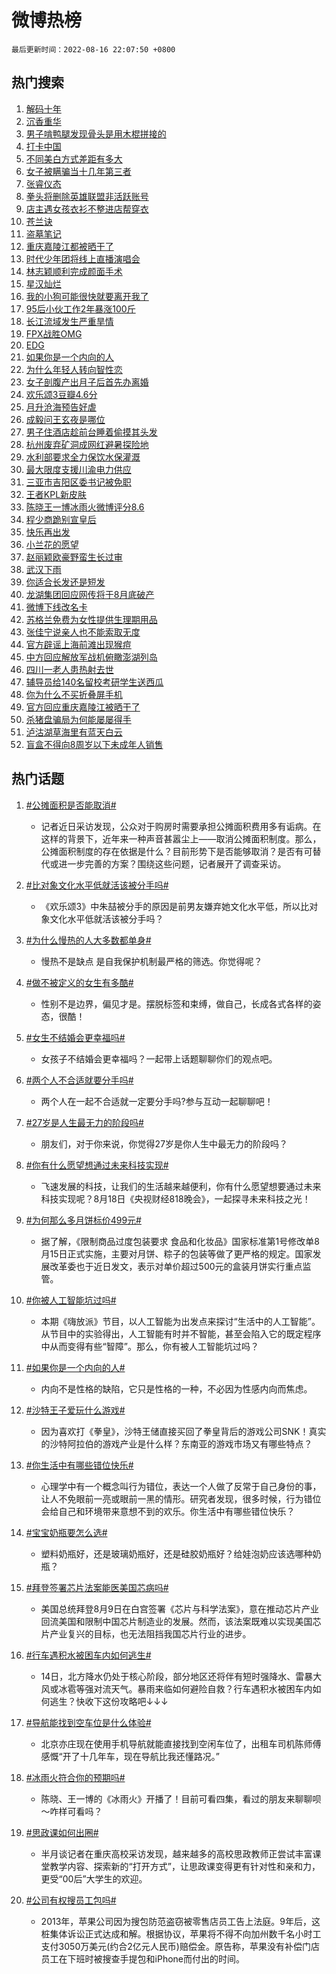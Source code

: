 # 微博热榜

`最后更新时间：2022-08-16 22:07:50 +0800`

## 热门搜索

1. [解码十年](https://m.weibo.cn/search?containerid=100103type%3D1%26t%3D10%26q%3D%23%E8%A7%A3%E7%A0%81%E5%8D%81%E5%B9%B4%23&stream_entry_id=51&isnewpage=1&extparam=seat%3D1%26c_type%3D51%26dgr%3D0%26cate%3D10103%26pos%3D0%26filter_type%3Drealtimehot%26display_time%3D1660658869%26pre_seqid%3D166065886951302195286&luicode=10000011&lfid=106003type%253D25%2526t%253D3%2526disable_hot%253D1%2526filter_type%253Drealtimehot)
1. [沉香重华](https://m.weibo.cn/search?containerid=100103type%3D1%26t%3D10%26q%3D%E6%B2%89%E9%A6%99%E9%87%8D%E5%8D%8E&stream_entry_id=31&isnewpage=1&extparam=seat%3D1%26flag%3D1%26c_type%3D31%26dgr%3D0%26cate%3D0%26pos%3D0%26realpos%3D1%26lcate%3D5001%26filter_type%3Drealtimehot%26display_time%3D1660658869%26pre_seqid%3D166065886951302195286&luicode=10000011&lfid=106003type%253D25%2526t%253D3%2526disable_hot%253D1%2526filter_type%253Drealtimehot)
1. [男子啃鸭腿发现骨头是用木棍拼接的](https://m.weibo.cn/search?containerid=100103type%3D1%26t%3D10%26q%3D%23%E7%94%B7%E5%AD%90%E5%95%83%E9%B8%AD%E8%85%BF%E5%8F%91%E7%8E%B0%E9%AA%A8%E5%A4%B4%E6%98%AF%E7%94%A8%E6%9C%A8%E6%A3%8D%E6%8B%BC%E6%8E%A5%E7%9A%84%23&stream_entry_id=31&isnewpage=1&extparam=seat%3D1%26flag%3D1%26c_type%3D31%26dgr%3D0%26cate%3D0%26pos%3D1%26realpos%3D2%26lcate%3D5001%26filter_type%3Drealtimehot%26display_time%3D1660658869%26pre_seqid%3D166065886951302195286&luicode=10000011&lfid=106003type%253D25%2526t%253D3%2526disable_hot%253D1%2526filter_type%253Drealtimehot)
1. [打卡中国](https://m.weibo.cn/search?containerid=100103type%3D1%26t%3D10%26q%3D%23%E6%89%93%E5%8D%A1%E4%B8%AD%E5%9B%BD%23&stream_entry_id=31&isnewpage=1&extparam=seat%3D1%26flag%3D0%26c_type%3D31%26dgr%3D0%26cate%3D0%26pos%3D2%26realpos%3D3%26lcate%3D5001%26filter_type%3Drealtimehot%26display_time%3D1660658869%26pre_seqid%3D166065886951302195286&luicode=10000011&lfid=106003type%253D25%2526t%253D3%2526disable_hot%253D1%2526filter_type%253Drealtimehot)
1. [不同美白方式差距有多大](https://m.weibo.cn/search?containerid=100103type%3D1%26t%3D10%26q%3D%23%E4%B8%8D%E5%90%8C%E7%BE%8E%E7%99%BD%E6%96%B9%E5%BC%8F%E5%B7%AE%E8%B7%9D%E6%9C%89%E5%A4%9A%E5%A4%A7%23&stream_entry_id=31&isnewpage=1&extparam=seat%3D1%26c_type%3D31%26dgr%3D0%26cate%3D0%26pos%3D3%26lcate%3D5001%26topic_ad%3D1%26adid%3D162749%26filter_type%3Drealtimehot%26display_time%3D1660658869%26pre_seqid%3D166065886951302195286&luicode=10000011&lfid=106003type%253D25%2526t%253D3%2526disable_hot%253D1%2526filter_type%253Drealtimehot)
1. [女子被瞒骗当十几年第三者](https://m.weibo.cn/search?containerid=100103type%3D1%26t%3D10%26q%3D%23%E5%A5%B3%E5%AD%90%E8%A2%AB%E7%9E%92%E9%AA%97%E5%BD%93%E5%8D%81%E5%87%A0%E5%B9%B4%E7%AC%AC%E4%B8%89%E8%80%85%23&stream_entry_id=31&isnewpage=1&extparam=seat%3D1%26flag%3D1%26c_type%3D31%26dgr%3D0%26cate%3D0%26pos%3D4%26realpos%3D4%26lcate%3D5001%26filter_type%3Drealtimehot%26display_time%3D1660658869%26pre_seqid%3D166065886951302195286&luicode=10000011&lfid=106003type%253D25%2526t%253D3%2526disable_hot%253D1%2526filter_type%253Drealtimehot)
1. [张睿仪态](https://m.weibo.cn/search?containerid=100103type%3D1%26t%3D10%26q%3D%23%E5%BC%A0%E7%9D%BF%E4%BB%AA%E6%80%81%23&stream_entry_id=31&isnewpage=1&extparam=seat%3D1%26flag%3D1%26c_type%3D31%26dgr%3D0%26cate%3D0%26pos%3D5%26realpos%3D5%26lcate%3D5001%26filter_type%3Drealtimehot%26display_time%3D1660658869%26pre_seqid%3D166065886951302195286&luicode=10000011&lfid=106003type%253D25%2526t%253D3%2526disable_hot%253D1%2526filter_type%253Drealtimehot)
1. [拳头将删除英雄联盟非活跃账号](https://m.weibo.cn/search?containerid=100103type%3D1%26t%3D10%26q%3D%23%E6%8B%B3%E5%A4%B4%E5%B0%86%E5%88%A0%E9%99%A4%E8%8B%B1%E9%9B%84%E8%81%94%E7%9B%9F%E9%9D%9E%E6%B4%BB%E8%B7%83%E8%B4%A6%E5%8F%B7%23&stream_entry_id=31&isnewpage=1&extparam=seat%3D1%26flag%3D1%26c_type%3D31%26dgr%3D0%26cate%3D0%26pos%3D6%26realpos%3D6%26lcate%3D5001%26filter_type%3Drealtimehot%26display_time%3D1660658869%26pre_seqid%3D166065886951302195286&luicode=10000011&lfid=106003type%253D25%2526t%253D3%2526disable_hot%253D1%2526filter_type%253Drealtimehot)
1. [店主遇女孩衣衫不整进店帮穿衣](https://m.weibo.cn/search?containerid=100103type%3D1%26t%3D10%26q%3D%23%E5%BA%97%E4%B8%BB%E9%81%87%E5%A5%B3%E5%AD%A9%E8%A1%A3%E8%A1%AB%E4%B8%8D%E6%95%B4%E8%BF%9B%E5%BA%97%E5%B8%AE%E7%A9%BF%E8%A1%A3%23&stream_entry_id=31&isnewpage=1&extparam=seat%3D1%26flag%3D2%26c_type%3D31%26dgr%3D0%26cate%3D0%26pos%3D7%26realpos%3D7%26lcate%3D5001%26filter_type%3Drealtimehot%26display_time%3D1660658869%26pre_seqid%3D166065886951302195286&luicode=10000011&lfid=106003type%253D25%2526t%253D3%2526disable_hot%253D1%2526filter_type%253Drealtimehot)
1. [苍兰诀](http://m.weibo.cn/c/wbox?&id=j84w2uenjc&roomid=10010&q=%23%E8%8B%8D%E5%85%B0%E8%AF%80%23&extparam=seat%3D1%26flag%3D1%26c_type%3D31%26dgr%3D0%26cate%3D0%26pos%3D8%26realpos%3D8%26lcate%3D5001%26filter_type%3Drealtimehot%26display_time%3D1660658869%26pre_seqid%3D166065886951302195286&luicode=10000011&lfid=106003type%253D25%2526t%253D3%2526disable_hot%253D1%2526filter_type%253Drealtimehot)
1. [盗墓笔记](https://m.weibo.cn/search?containerid=100103type%3D1%26t%3D10%26q%3D%E7%9B%97%E5%A2%93%E7%AC%94%E8%AE%B0&stream_entry_id=31&isnewpage=1&extparam=seat%3D1%26flag%3D0%26c_type%3D31%26dgr%3D0%26cate%3D0%26pos%3D9%26realpos%3D9%26lcate%3D5001%26filter_type%3Drealtimehot%26display_time%3D1660658869%26pre_seqid%3D166065886951302195286&luicode=10000011&lfid=106003type%253D25%2526t%253D3%2526disable_hot%253D1%2526filter_type%253Drealtimehot)
1. [重庆嘉陵江都被晒干了](https://m.weibo.cn/search?containerid=100103type%3D1%26t%3D10%26q%3D%23%E9%87%8D%E5%BA%86%E5%98%89%E9%99%B5%E6%B1%9F%E9%83%BD%E8%A2%AB%E6%99%92%E5%B9%B2%E4%BA%86%23&stream_entry_id=31&isnewpage=1&extparam=seat%3D1%26flag%3D0%26c_type%3D31%26dgr%3D0%26cate%3D0%26pos%3D10%26realpos%3D10%26lcate%3D5001%26filter_type%3Drealtimehot%26display_time%3D1660658869%26pre_seqid%3D166065886951302195286&luicode=10000011&lfid=106003type%253D25%2526t%253D3%2526disable_hot%253D1%2526filter_type%253Drealtimehot)
1. [时代少年团将线上直播演唱会](https://m.weibo.cn/search?containerid=100103type%3D1%26t%3D10%26q%3D%23%E6%97%B6%E4%BB%A3%E5%B0%91%E5%B9%B4%E5%9B%A2%E5%B0%86%E7%BA%BF%E4%B8%8A%E7%9B%B4%E6%92%AD%E6%BC%94%E5%94%B1%E4%BC%9A%23&stream_entry_id=31&isnewpage=1&extparam=seat%3D1%26flag%3D1%26c_type%3D31%26dgr%3D0%26cate%3D0%26pos%3D11%26realpos%3D11%26lcate%3D5001%26filter_type%3Drealtimehot%26display_time%3D1660658869%26pre_seqid%3D166065886951302195286&luicode=10000011&lfid=106003type%253D25%2526t%253D3%2526disable_hot%253D1%2526filter_type%253Drealtimehot)
1. [林志颖顺利完成颜面手术](https://m.weibo.cn/search?containerid=100103type%3D1%26t%3D10%26q%3D%23%E6%9E%97%E5%BF%97%E9%A2%96%E9%A1%BA%E5%88%A9%E5%AE%8C%E6%88%90%E9%A2%9C%E9%9D%A2%E6%89%8B%E6%9C%AF%23&stream_entry_id=31&isnewpage=1&extparam=seat%3D1%26flag%3D2%26c_type%3D31%26dgr%3D0%26cate%3D0%26pos%3D12%26realpos%3D12%26lcate%3D5001%26filter_type%3Drealtimehot%26display_time%3D1660658869%26pre_seqid%3D166065886951302195286&luicode=10000011&lfid=106003type%253D25%2526t%253D3%2526disable_hot%253D1%2526filter_type%253Drealtimehot)
1. [星汉灿烂](http://m.weibo.cn/c/wbox?&id=j84w2uenjc&roomid=10576&q=%23%E6%98%9F%E6%B1%89%E7%81%BF%E7%83%82%23&extparam=seat%3D1%26flag%3D0%26c_type%3D31%26dgr%3D0%26cate%3D0%26pos%3D13%26realpos%3D13%26lcate%3D5001%26filter_type%3Drealtimehot%26display_time%3D1660658869%26pre_seqid%3D166065886951302195286&luicode=10000011&lfid=106003type%253D25%2526t%253D3%2526disable_hot%253D1%2526filter_type%253Drealtimehot)
1. [我的小狗可能很快就要离开我了](https://m.weibo.cn/search?containerid=100103type%3D1%26t%3D10%26q%3D%23%E6%88%91%E7%9A%84%E5%B0%8F%E7%8B%97%E5%8F%AF%E8%83%BD%E5%BE%88%E5%BF%AB%E5%B0%B1%E8%A6%81%E7%A6%BB%E5%BC%80%E6%88%91%E4%BA%86%23&stream_entry_id=31&isnewpage=1&extparam=seat%3D1%26flag%3D1%26c_type%3D31%26dgr%3D0%26cate%3D0%26pos%3D14%26realpos%3D14%26lcate%3D5001%26filter_type%3Drealtimehot%26display_time%3D1660658869%26pre_seqid%3D166065886951302195286&luicode=10000011&lfid=106003type%253D25%2526t%253D3%2526disable_hot%253D1%2526filter_type%253Drealtimehot)
1. [95后小伙工作2年暴涨100斤](https://m.weibo.cn/search?containerid=100103type%3D1%26t%3D10%26q%3D%2395%E5%90%8E%E5%B0%8F%E4%BC%99%E5%B7%A5%E4%BD%9C2%E5%B9%B4%E6%9A%B4%E6%B6%A8100%E6%96%A4%23&stream_entry_id=31&isnewpage=1&extparam=seat%3D1%26flag%3D0%26c_type%3D31%26dgr%3D0%26cate%3D0%26pos%3D15%26realpos%3D15%26lcate%3D5001%26filter_type%3Drealtimehot%26display_time%3D1660658869%26pre_seqid%3D166065886951302195286&luicode=10000011&lfid=106003type%253D25%2526t%253D3%2526disable_hot%253D1%2526filter_type%253Drealtimehot)
1. [长江流域发生严重旱情](https://m.weibo.cn/search?containerid=100103type%3D1%26t%3D10%26q%3D%23%E9%95%BF%E6%B1%9F%E6%B5%81%E5%9F%9F%E5%8F%91%E7%94%9F%E4%B8%A5%E9%87%8D%E6%97%B1%E6%83%85%23&stream_entry_id=31&isnewpage=1&extparam=seat%3D1%26flag%3D0%26c_type%3D31%26dgr%3D0%26cate%3D0%26pos%3D16%26realpos%3D16%26lcate%3D5001%26filter_type%3Drealtimehot%26display_time%3D1660658869%26pre_seqid%3D166065886951302195286&luicode=10000011&lfid=106003type%253D25%2526t%253D3%2526disable_hot%253D1%2526filter_type%253Drealtimehot)
1. [FPX战胜OMG](https://m.weibo.cn/search?containerid=100103type%3D1%26t%3D10%26q%3D%23FPX%E6%88%98%E8%83%9COMG%23&stream_entry_id=31&isnewpage=1&extparam=seat%3D1%26flag%3D1%26c_type%3D31%26dgr%3D0%26cate%3D0%26pos%3D17%26realpos%3D17%26lcate%3D5001%26filter_type%3Drealtimehot%26display_time%3D1660658869%26pre_seqid%3D166065886951302195286&luicode=10000011&lfid=106003type%253D25%2526t%253D3%2526disable_hot%253D1%2526filter_type%253Drealtimehot)
1. [EDG](https://m.weibo.cn/search?containerid=100103type%3D1%26t%3D10%26q%3DEDG&stream_entry_id=31&isnewpage=1&extparam=seat%3D1%26flag%3D1%26c_type%3D31%26dgr%3D0%26cate%3D0%26pos%3D18%26realpos%3D18%26lcate%3D5001%26filter_type%3Drealtimehot%26display_time%3D1660658869%26pre_seqid%3D166065886951302195286&luicode=10000011&lfid=106003type%253D25%2526t%253D3%2526disable_hot%253D1%2526filter_type%253Drealtimehot)
1. [如果你是一个内向的人](https://m.weibo.cn/search?containerid=100103type%3D1%26t%3D10%26q%3D%23%E5%A6%82%E6%9E%9C%E4%BD%A0%E6%98%AF%E4%B8%80%E4%B8%AA%E5%86%85%E5%90%91%E7%9A%84%E4%BA%BA%23&stream_entry_id=31&isnewpage=1&extparam=seat%3D1%26flag%3D1%26c_type%3D31%26dgr%3D0%26cate%3D0%26pos%3D19%26realpos%3D19%26lcate%3D5001%26filter_type%3Drealtimehot%26display_time%3D1660658869%26pre_seqid%3D166065886951302195286&luicode=10000011&lfid=106003type%253D25%2526t%253D3%2526disable_hot%253D1%2526filter_type%253Drealtimehot)
1. [为什么年轻人转向智性恋](https://m.weibo.cn/search?containerid=100103type%3D1%26t%3D10%26q%3D%23%E4%B8%BA%E4%BB%80%E4%B9%88%E5%B9%B4%E8%BD%BB%E4%BA%BA%E8%BD%AC%E5%90%91%E6%99%BA%E6%80%A7%E6%81%8B%23&stream_entry_id=31&isnewpage=1&extparam=seat%3D1%26flag%3D1%26c_type%3D31%26dgr%3D0%26cate%3D0%26pos%3D20%26realpos%3D20%26lcate%3D5001%26filter_type%3Drealtimehot%26display_time%3D1660658869%26pre_seqid%3D166065886951302195286&luicode=10000011&lfid=106003type%253D25%2526t%253D3%2526disable_hot%253D1%2526filter_type%253Drealtimehot)
1. [女子剖腹产出月子后首先办离婚](https://m.weibo.cn/search?containerid=100103type%3D1%26t%3D10%26q%3D%23%E5%A5%B3%E5%AD%90%E5%89%96%E8%85%B9%E4%BA%A7%E5%87%BA%E6%9C%88%E5%AD%90%E5%90%8E%E9%A6%96%E5%85%88%E5%8A%9E%E7%A6%BB%E5%A9%9A%23&stream_entry_id=31&isnewpage=1&extparam=seat%3D1%26flag%3D0%26c_type%3D31%26dgr%3D0%26cate%3D0%26pos%3D21%26realpos%3D21%26lcate%3D5001%26filter_type%3Drealtimehot%26display_time%3D1660658869%26pre_seqid%3D166065886951302195286&luicode=10000011&lfid=106003type%253D25%2526t%253D3%2526disable_hot%253D1%2526filter_type%253Drealtimehot)
1. [欢乐颂3豆瓣4.6分](https://m.weibo.cn/search?containerid=100103type%3D1%26t%3D10%26q%3D%23%E6%AC%A2%E4%B9%90%E9%A2%823%E8%B1%86%E7%93%A34.6%E5%88%86%23&stream_entry_id=31&isnewpage=1&extparam=seat%3D1%26flag%3D1%26c_type%3D31%26dgr%3D0%26cate%3D0%26pos%3D22%26realpos%3D22%26lcate%3D5001%26filter_type%3Drealtimehot%26display_time%3D1660658869%26pre_seqid%3D166065886951302195286&luicode=10000011&lfid=106003type%253D25%2526t%253D3%2526disable_hot%253D1%2526filter_type%253Drealtimehot)
1. [月升沧海预告好虐](https://m.weibo.cn/search?containerid=100103type%3D1%26t%3D10%26q%3D%23%E6%9C%88%E5%8D%87%E6%B2%A7%E6%B5%B7%E9%A2%84%E5%91%8A%E5%A5%BD%E8%99%90%23&stream_entry_id=31&isnewpage=1&extparam=seat%3D1%26flag%3D1%26c_type%3D31%26dgr%3D0%26cate%3D0%26pos%3D23%26realpos%3D23%26lcate%3D5001%26filter_type%3Drealtimehot%26display_time%3D1660658869%26pre_seqid%3D166065886951302195286&luicode=10000011&lfid=106003type%253D25%2526t%253D3%2526disable_hot%253D1%2526filter_type%253Drealtimehot)
1. [成毅问王玄夜是哪位](https://m.weibo.cn/search?containerid=100103type%3D1%26t%3D10%26q%3D%23%E6%88%90%E6%AF%85%E9%97%AE%E7%8E%8B%E7%8E%84%E5%A4%9C%E6%98%AF%E5%93%AA%E4%BD%8D%23&stream_entry_id=31&isnewpage=1&extparam=seat%3D1%26flag%3D1%26c_type%3D31%26dgr%3D0%26cate%3D0%26pos%3D24%26realpos%3D24%26lcate%3D5001%26filter_type%3Drealtimehot%26display_time%3D1660658869%26pre_seqid%3D166065886951302195286&luicode=10000011&lfid=106003type%253D25%2526t%253D3%2526disable_hot%253D1%2526filter_type%253Drealtimehot)
1. [男子住酒店趁前台睡着偷摸其头发](https://m.weibo.cn/search?containerid=100103type%3D1%26t%3D10%26q%3D%23%E7%94%B7%E5%AD%90%E4%BD%8F%E9%85%92%E5%BA%97%E8%B6%81%E5%89%8D%E5%8F%B0%E7%9D%A1%E7%9D%80%E5%81%B7%E6%91%B8%E5%85%B6%E5%A4%B4%E5%8F%91%23&stream_entry_id=31&isnewpage=1&extparam=seat%3D1%26flag%3D0%26c_type%3D31%26dgr%3D0%26cate%3D0%26pos%3D25%26realpos%3D25%26lcate%3D5001%26filter_type%3Drealtimehot%26display_time%3D1660658869%26pre_seqid%3D166065886951302195286&luicode=10000011&lfid=106003type%253D25%2526t%253D3%2526disable_hot%253D1%2526filter_type%253Drealtimehot)
1. [杭州废弃矿洞成网红避暑探险地](https://m.weibo.cn/search?containerid=100103type%3D1%26t%3D10%26q%3D%23%E6%9D%AD%E5%B7%9E%E5%BA%9F%E5%BC%83%E7%9F%BF%E6%B4%9E%E6%88%90%E7%BD%91%E7%BA%A2%E9%81%BF%E6%9A%91%E6%8E%A2%E9%99%A9%E5%9C%B0%23&stream_entry_id=31&isnewpage=1&extparam=seat%3D1%26flag%3D1%26c_type%3D31%26dgr%3D0%26cate%3D0%26pos%3D26%26realpos%3D26%26lcate%3D5001%26filter_type%3Drealtimehot%26display_time%3D1660658869%26pre_seqid%3D166065886951302195286&luicode=10000011&lfid=106003type%253D25%2526t%253D3%2526disable_hot%253D1%2526filter_type%253Drealtimehot)
1. [水利部要求全力保饮水保灌溉](https://m.weibo.cn/search?containerid=100103type%3D1%26t%3D10%26q%3D%23%E6%B0%B4%E5%88%A9%E9%83%A8%E8%A6%81%E6%B1%82%E5%85%A8%E5%8A%9B%E4%BF%9D%E9%A5%AE%E6%B0%B4%E4%BF%9D%E7%81%8C%E6%BA%89%23&stream_entry_id=31&isnewpage=1&extparam=seat%3D1%26flag%3D1%26c_type%3D31%26dgr%3D0%26cate%3D0%26pos%3D27%26realpos%3D27%26lcate%3D5001%26filter_type%3Drealtimehot%26display_time%3D1660658869%26pre_seqid%3D166065886951302195286&luicode=10000011&lfid=106003type%253D25%2526t%253D3%2526disable_hot%253D1%2526filter_type%253Drealtimehot)
1. [最大限度支援川渝电力供应](https://m.weibo.cn/search?containerid=100103type%3D1%26t%3D10%26q%3D%23%E6%9C%80%E5%A4%A7%E9%99%90%E5%BA%A6%E6%94%AF%E6%8F%B4%E5%B7%9D%E6%B8%9D%E7%94%B5%E5%8A%9B%E4%BE%9B%E5%BA%94%23&stream_entry_id=31&isnewpage=1&extparam=seat%3D1%26flag%3D0%26c_type%3D31%26dgr%3D0%26cate%3D0%26pos%3D28%26realpos%3D28%26lcate%3D5001%26filter_type%3Drealtimehot%26display_time%3D1660658869%26pre_seqid%3D166065886951302195286&luicode=10000011&lfid=106003type%253D25%2526t%253D3%2526disable_hot%253D1%2526filter_type%253Drealtimehot)
1. [三亚市吉阳区委书记被免职](https://m.weibo.cn/search?containerid=100103type%3D1%26t%3D10%26q%3D%23%E4%B8%89%E4%BA%9A%E5%B8%82%E5%90%89%E9%98%B3%E5%8C%BA%E5%A7%94%E4%B9%A6%E8%AE%B0%E8%A2%AB%E5%85%8D%E8%81%8C%23&stream_entry_id=31&isnewpage=1&extparam=seat%3D1%26flag%3D0%26c_type%3D31%26dgr%3D0%26cate%3D0%26pos%3D29%26realpos%3D29%26lcate%3D5001%26filter_type%3Drealtimehot%26display_time%3D1660658869%26pre_seqid%3D166065886951302195286&luicode=10000011&lfid=106003type%253D25%2526t%253D3%2526disable_hot%253D1%2526filter_type%253Drealtimehot)
1. [王者KPL新皮肤](https://m.weibo.cn/search?containerid=100103type%3D1%26t%3D10%26q%3D%23%E7%8E%8B%E8%80%85KPL%E6%96%B0%E7%9A%AE%E8%82%A4%23&stream_entry_id=31&isnewpage=1&extparam=seat%3D1%26flag%3D0%26c_type%3D31%26dgr%3D0%26cate%3D0%26pos%3D30%26realpos%3D30%26lcate%3D5001%26filter_type%3Drealtimehot%26display_time%3D1660658869%26pre_seqid%3D166065886951302195286&luicode=10000011&lfid=106003type%253D25%2526t%253D3%2526disable_hot%253D1%2526filter_type%253Drealtimehot)
1. [陈晓王一博冰雨火微博评分8.6](https://m.weibo.cn/search?containerid=100103type%3D1%26t%3D10%26q%3D%23%E9%99%88%E6%99%93%E7%8E%8B%E4%B8%80%E5%8D%9A%E5%86%B0%E9%9B%A8%E7%81%AB%E5%BE%AE%E5%8D%9A%E8%AF%84%E5%88%868.6%23&stream_entry_id=31&isnewpage=1&extparam=seat%3D1%26flag%3D1%26c_type%3D31%26dgr%3D0%26cate%3D0%26pos%3D31%26realpos%3D31%26lcate%3D5001%26filter_type%3Drealtimehot%26display_time%3D1660658869%26pre_seqid%3D166065886951302195286&luicode=10000011&lfid=106003type%253D25%2526t%253D3%2526disable_hot%253D1%2526filter_type%253Drealtimehot)
1. [程少商跪别宣皇后](https://m.weibo.cn/search?containerid=100103type%3D1%26t%3D10%26q%3D%23%E7%A8%8B%E5%B0%91%E5%95%86%E8%B7%AA%E5%88%AB%E5%AE%A3%E7%9A%87%E5%90%8E%23&stream_entry_id=31&isnewpage=1&extparam=seat%3D1%26flag%3D0%26c_type%3D31%26dgr%3D0%26cate%3D0%26pos%3D32%26realpos%3D32%26lcate%3D5001%26filter_type%3Drealtimehot%26display_time%3D1660658869%26pre_seqid%3D166065886951302195286&luicode=10000011&lfid=106003type%253D25%2526t%253D3%2526disable_hot%253D1%2526filter_type%253Drealtimehot)
1. [快乐再出发](http://m.weibo.cn/c/wbox?&id=j84w2uenjc&roomid=10931&q=%23%E5%BF%AB%E4%B9%90%E5%86%8D%E5%87%BA%E5%8F%91%23&extparam=seat%3D1%26flag%3D0%26c_type%3D31%26dgr%3D0%26cate%3D0%26pos%3D33%26realpos%3D33%26lcate%3D5001%26filter_type%3Drealtimehot%26display_time%3D1660658869%26pre_seqid%3D166065886951302195286&luicode=10000011&lfid=106003type%253D25%2526t%253D3%2526disable_hot%253D1%2526filter_type%253Drealtimehot)
1. [小兰花的愿望](https://m.weibo.cn/search?containerid=100103type%3D1%26t%3D10%26q%3D%23%E5%B0%8F%E5%85%B0%E8%8A%B1%E7%9A%84%E6%84%BF%E6%9C%9B%23&stream_entry_id=31&isnewpage=1&extparam=seat%3D1%26flag%3D1%26c_type%3D31%26dgr%3D0%26cate%3D0%26pos%3D34%26realpos%3D34%26lcate%3D5001%26filter_type%3Drealtimehot%26display_time%3D1660658869%26pre_seqid%3D166065886951302195286&luicode=10000011&lfid=106003type%253D25%2526t%253D3%2526disable_hot%253D1%2526filter_type%253Drealtimehot)
1. [赵丽颖欧豪野蛮生长过审](https://m.weibo.cn/search?containerid=100103type%3D1%26t%3D10%26q%3D%23%E8%B5%B5%E4%B8%BD%E9%A2%96%E6%AC%A7%E8%B1%AA%E9%87%8E%E8%9B%AE%E7%94%9F%E9%95%BF%E8%BF%87%E5%AE%A1%23&stream_entry_id=31&isnewpage=1&extparam=seat%3D1%26flag%3D0%26c_type%3D31%26dgr%3D0%26cate%3D0%26pos%3D35%26realpos%3D35%26lcate%3D5001%26filter_type%3Drealtimehot%26display_time%3D1660658869%26pre_seqid%3D166065886951302195286&luicode=10000011&lfid=106003type%253D25%2526t%253D3%2526disable_hot%253D1%2526filter_type%253Drealtimehot)
1. [武汉下雨](https://m.weibo.cn/search?containerid=100103type%3D1%26t%3D10%26q%3D%E6%AD%A6%E6%B1%89%E4%B8%8B%E9%9B%A8&stream_entry_id=31&isnewpage=1&extparam=seat%3D1%26flag%3D1%26c_type%3D31%26dgr%3D0%26cate%3D0%26pos%3D36%26realpos%3D36%26lcate%3D5001%26filter_type%3Drealtimehot%26display_time%3D1660658869%26pre_seqid%3D166065886951302195286&luicode=10000011&lfid=106003type%253D25%2526t%253D3%2526disable_hot%253D1%2526filter_type%253Drealtimehot)
1. [你适合长发还是短发](https://m.weibo.cn/search?containerid=100103type%3D1%26t%3D10%26q%3D%23%E4%BD%A0%E9%80%82%E5%90%88%E9%95%BF%E5%8F%91%E8%BF%98%E6%98%AF%E7%9F%AD%E5%8F%91%23&stream_entry_id=31&isnewpage=1&extparam=seat%3D1%26flag%3D0%26c_type%3D31%26dgr%3D0%26cate%3D0%26pos%3D37%26realpos%3D37%26lcate%3D5001%26filter_type%3Drealtimehot%26display_time%3D1660658869%26pre_seqid%3D166065886951302195286&luicode=10000011&lfid=106003type%253D25%2526t%253D3%2526disable_hot%253D1%2526filter_type%253Drealtimehot)
1. [龙湖集团回应网传将于8月底破产](https://m.weibo.cn/search?containerid=100103type%3D1%26t%3D10%26q%3D%23%E9%BE%99%E6%B9%96%E9%9B%86%E5%9B%A2%E5%9B%9E%E5%BA%94%E7%BD%91%E4%BC%A0%E5%B0%86%E4%BA%8E8%E6%9C%88%E5%BA%95%E7%A0%B4%E4%BA%A7%23&stream_entry_id=31&isnewpage=1&extparam=seat%3D1%26flag%3D1%26c_type%3D31%26dgr%3D0%26cate%3D0%26pos%3D38%26realpos%3D38%26lcate%3D5001%26filter_type%3Drealtimehot%26display_time%3D1660658869%26pre_seqid%3D166065886951302195286&luicode=10000011&lfid=106003type%253D25%2526t%253D3%2526disable_hot%253D1%2526filter_type%253Drealtimehot)
1. [微博下线改名卡](https://m.weibo.cn/search?containerid=100103type%3D1%26t%3D10%26q%3D%23%E5%BE%AE%E5%8D%9A%E4%B8%8B%E7%BA%BF%E6%94%B9%E5%90%8D%E5%8D%A1%23&stream_entry_id=31&isnewpage=1&extparam=seat%3D1%26flag%3D0%26c_type%3D31%26dgr%3D0%26cate%3D0%26pos%3D39%26realpos%3D39%26lcate%3D5001%26filter_type%3Drealtimehot%26display_time%3D1660658869%26pre_seqid%3D166065886951302195286&luicode=10000011&lfid=106003type%253D25%2526t%253D3%2526disable_hot%253D1%2526filter_type%253Drealtimehot)
1. [苏格兰免费为女性提供生理期用品](https://m.weibo.cn/search?containerid=100103type%3D1%26t%3D10%26q%3D%23%E8%8B%8F%E6%A0%BC%E5%85%B0%E5%85%8D%E8%B4%B9%E4%B8%BA%E5%A5%B3%E6%80%A7%E6%8F%90%E4%BE%9B%E7%94%9F%E7%90%86%E6%9C%9F%E7%94%A8%E5%93%81%23&stream_entry_id=31&isnewpage=1&extparam=seat%3D1%26flag%3D0%26c_type%3D31%26dgr%3D0%26cate%3D0%26pos%3D40%26realpos%3D40%26lcate%3D5001%26filter_type%3Drealtimehot%26display_time%3D1660658869%26pre_seqid%3D166065886951302195286&luicode=10000011&lfid=106003type%253D25%2526t%253D3%2526disable_hot%253D1%2526filter_type%253Drealtimehot)
1. [张佳宁说亲人也不能索取无度](https://m.weibo.cn/search?containerid=100103type%3D1%26t%3D10%26q%3D%23%E5%BC%A0%E4%BD%B3%E5%AE%81%E8%AF%B4%E4%BA%B2%E4%BA%BA%E4%B9%9F%E4%B8%8D%E8%83%BD%E7%B4%A2%E5%8F%96%E6%97%A0%E5%BA%A6%23&stream_entry_id=31&isnewpage=1&extparam=seat%3D1%26flag%3D1%26c_type%3D31%26dgr%3D0%26cate%3D0%26pos%3D41%26realpos%3D41%26lcate%3D5001%26filter_type%3Drealtimehot%26display_time%3D1660658869%26pre_seqid%3D166065886951302195286&luicode=10000011&lfid=106003type%253D25%2526t%253D3%2526disable_hot%253D1%2526filter_type%253Drealtimehot)
1. [官方辟谣上海前滩出现猴痘](https://m.weibo.cn/search?containerid=100103type%3D1%26t%3D10%26q%3D%23%E5%AE%98%E6%96%B9%E8%BE%9F%E8%B0%A3%E4%B8%8A%E6%B5%B7%E5%89%8D%E6%BB%A9%E5%87%BA%E7%8E%B0%E7%8C%B4%E7%97%98%23&stream_entry_id=31&isnewpage=1&extparam=seat%3D1%26flag%3D0%26c_type%3D31%26dgr%3D0%26cate%3D0%26pos%3D42%26realpos%3D42%26lcate%3D5001%26filter_type%3Drealtimehot%26display_time%3D1660658869%26pre_seqid%3D166065886951302195286&luicode=10000011&lfid=106003type%253D25%2526t%253D3%2526disable_hot%253D1%2526filter_type%253Drealtimehot)
1. [中方回应解放军战机俯瞰澎湖列岛](https://m.weibo.cn/search?containerid=100103type%3D1%26t%3D10%26q%3D%23%E4%B8%AD%E6%96%B9%E5%9B%9E%E5%BA%94%E8%A7%A3%E6%94%BE%E5%86%9B%E6%88%98%E6%9C%BA%E4%BF%AF%E7%9E%B0%E6%BE%8E%E6%B9%96%E5%88%97%E5%B2%9B%23&stream_entry_id=31&isnewpage=1&extparam=seat%3D1%26flag%3D0%26c_type%3D31%26dgr%3D0%26cate%3D0%26pos%3D43%26realpos%3D43%26lcate%3D5001%26filter_type%3Drealtimehot%26display_time%3D1660658869%26pre_seqid%3D166065886951302195286&luicode=10000011&lfid=106003type%253D25%2526t%253D3%2526disable_hot%253D1%2526filter_type%253Drealtimehot)
1. [四川一老人患热射去世](https://m.weibo.cn/search?containerid=100103type%3D1%26t%3D10%26q%3D%23%E5%9B%9B%E5%B7%9D%E4%B8%80%E8%80%81%E4%BA%BA%E6%82%A3%E7%83%AD%E5%B0%84%E5%8E%BB%E4%B8%96%23&stream_entry_id=31&isnewpage=1&extparam=seat%3D1%26flag%3D0%26c_type%3D31%26dgr%3D0%26cate%3D0%26pos%3D44%26realpos%3D44%26lcate%3D5001%26filter_type%3Drealtimehot%26display_time%3D1660658869%26pre_seqid%3D166065886951302195286&luicode=10000011&lfid=106003type%253D25%2526t%253D3%2526disable_hot%253D1%2526filter_type%253Drealtimehot)
1. [辅导员给140名留校考研学生送西瓜](https://m.weibo.cn/search?containerid=100103type%3D1%26t%3D10%26q%3D%23%E8%BE%85%E5%AF%BC%E5%91%98%E7%BB%99140%E5%90%8D%E7%95%99%E6%A0%A1%E8%80%83%E7%A0%94%E5%AD%A6%E7%94%9F%E9%80%81%E8%A5%BF%E7%93%9C%23&stream_entry_id=31&isnewpage=1&extparam=seat%3D1%26flag%3D0%26c_type%3D31%26dgr%3D0%26cate%3D0%26pos%3D45%26realpos%3D45%26lcate%3D5001%26filter_type%3Drealtimehot%26display_time%3D1660658869%26pre_seqid%3D166065886951302195286&luicode=10000011&lfid=106003type%253D25%2526t%253D3%2526disable_hot%253D1%2526filter_type%253Drealtimehot)
1. [你为什么不买折叠屏手机](https://m.weibo.cn/search?containerid=100103type%3D1%26t%3D10%26q%3D%23%E4%BD%A0%E4%B8%BA%E4%BB%80%E4%B9%88%E4%B8%8D%E4%B9%B0%E6%8A%98%E5%8F%A0%E5%B1%8F%E6%89%8B%E6%9C%BA%23&stream_entry_id=31&isnewpage=1&extparam=seat%3D1%26flag%3D0%26c_type%3D31%26dgr%3D0%26cate%3D0%26pos%3D46%26realpos%3D46%26lcate%3D5001%26filter_type%3Drealtimehot%26display_time%3D1660658869%26pre_seqid%3D166065886951302195286&luicode=10000011&lfid=106003type%253D25%2526t%253D3%2526disable_hot%253D1%2526filter_type%253Drealtimehot)
1. [官方回应重庆嘉陵江被晒干了](https://m.weibo.cn/search?containerid=100103type%3D1%26t%3D10%26q%3D%23%E5%AE%98%E6%96%B9%E5%9B%9E%E5%BA%94%E9%87%8D%E5%BA%86%E5%98%89%E9%99%B5%E6%B1%9F%E8%A2%AB%E6%99%92%E5%B9%B2%E4%BA%86%23&stream_entry_id=31&isnewpage=1&extparam=seat%3D1%26flag%3D1%26c_type%3D31%26dgr%3D0%26cate%3D0%26pos%3D47%26realpos%3D47%26lcate%3D5001%26filter_type%3Drealtimehot%26display_time%3D1660658869%26pre_seqid%3D166065886951302195286&luicode=10000011&lfid=106003type%253D25%2526t%253D3%2526disable_hot%253D1%2526filter_type%253Drealtimehot)
1. [杀猪盘骗局为何能屡屡得手](https://m.weibo.cn/search?containerid=100103type%3D1%26t%3D10%26q%3D%23%E6%9D%80%E7%8C%AA%E7%9B%98%E9%AA%97%E5%B1%80%E4%B8%BA%E4%BD%95%E8%83%BD%E5%B1%A1%E5%B1%A1%E5%BE%97%E6%89%8B%23&stream_entry_id=31&isnewpage=1&extparam=seat%3D1%26flag%3D1%26c_type%3D31%26dgr%3D0%26cate%3D0%26pos%3D48%26realpos%3D48%26lcate%3D5001%26filter_type%3Drealtimehot%26display_time%3D1660658869%26pre_seqid%3D166065886951302195286&luicode=10000011&lfid=106003type%253D25%2526t%253D3%2526disable_hot%253D1%2526filter_type%253Drealtimehot)
1. [泸沽湖草海里有蓝天白云](https://m.weibo.cn/search?containerid=100103type%3D1%26t%3D10%26q%3D%23%E6%B3%B8%E6%B2%BD%E6%B9%96%E8%8D%89%E6%B5%B7%E9%87%8C%E6%9C%89%E8%93%9D%E5%A4%A9%E7%99%BD%E4%BA%91%23&stream_entry_id=31&isnewpage=1&extparam=seat%3D1%26flag%3D1%26c_type%3D31%26dgr%3D0%26cate%3D0%26pos%3D49%26realpos%3D49%26lcate%3D5001%26filter_type%3Drealtimehot%26display_time%3D1660658869%26pre_seqid%3D166065886951302195286&luicode=10000011&lfid=106003type%253D25%2526t%253D3%2526disable_hot%253D1%2526filter_type%253Drealtimehot)
1. [盲盒不得向8周岁以下未成年人销售](https://m.weibo.cn/search?containerid=100103type%3D1%26t%3D10%26q%3D%23%E7%9B%B2%E7%9B%92%E4%B8%8D%E5%BE%97%E5%90%918%E5%91%A8%E5%B2%81%E4%BB%A5%E4%B8%8B%E6%9C%AA%E6%88%90%E5%B9%B4%E4%BA%BA%E9%94%80%E5%94%AE%23&stream_entry_id=31&isnewpage=1&extparam=seat%3D1%26flag%3D0%26c_type%3D31%26dgr%3D0%26cate%3D0%26pos%3D50%26realpos%3D50%26lcate%3D5001%26filter_type%3Drealtimehot%26display_time%3D1660658869%26pre_seqid%3D166065886951302195286&luicode=10000011&lfid=106003type%253D25%2526t%253D3%2526disable_hot%253D1%2526filter_type%253Drealtimehot)

## 热门话题

1. [#公摊面积是否能取消#](https://m.weibo.cn/search?containerid=231522type%3D1%26t%3D10%26q%3D%23%E5%85%AC%E6%91%8A%E9%9D%A2%E7%A7%AF%E6%98%AF%E5%90%A6%E8%83%BD%E5%8F%96%E6%B6%88%23&stream_entry_id=128&isnewpage=1&extparam=seat%3D1%26lcate%3D5004%26cate%3D5004%26dgr%3D0%26unitid%3D1660617677192%26pos%3D1-0-0%26c_type%3D128%26display_time%3D1660658870%26pre_seqid%3D1660658870561032700502&luicode=10000011&lfid=231648_-_4)
    - 记者近日采访发现，公众对于购房时需要承担公摊面积费用多有诟病。在这样的背景下，近年来一种声音甚嚣尘上——取消公摊面积制度。那么，公摊面积制度的存在依据是什么？目前形势下是否能够取消？是否有可替代或进一步完善的方案？围绕这些问题，记者展开了调查采访。

1. [#比对象文化水平低就活该被分手吗#](https://m.weibo.cn/search?containerid=231522type%3D1%26t%3D10%26q%3D%23%E6%AF%94%E5%AF%B9%E8%B1%A1%E6%96%87%E5%8C%96%E6%B0%B4%E5%B9%B3%E4%BD%8E%E5%B0%B1%E6%B4%BB%E8%AF%A5%E8%A2%AB%E5%88%86%E6%89%8B%E5%90%97%23&stream_entry_id=128&isnewpage=1&extparam=seat%3D1%26lcate%3D5004%26cate%3D5004%26dgr%3D0%26unitid%3D1660633889126%26pos%3D1-0-1%26c_type%3D128%26display_time%3D1660658870%26pre_seqid%3D1660658870561032700502&luicode=10000011&lfid=231648_-_4)
    - 《欢乐颂3》中朱喆被分手的原因是前男友嫌弃她文化水平低，所以比对象文化水平低就活该被分手吗？

1. [#为什么慢热的人大多数都单身#](https://m.weibo.cn/search?containerid=231522type%3D1%26t%3D10%26q%3D%23%E4%B8%BA%E4%BB%80%E4%B9%88%E6%85%A2%E7%83%AD%E7%9A%84%E4%BA%BA%E5%A4%A7%E5%A4%9A%E6%95%B0%E9%83%BD%E5%8D%95%E8%BA%AB%23&stream_entry_id=128&isnewpage=1&extparam=seat%3D1%26lcate%3D5004%26cate%3D5004%26dgr%3D0%26unitid%3D1660559180509%26pos%3D1-0-2%26c_type%3D128%26display_time%3D1660658870%26pre_seqid%3D1660658870561032700502&luicode=10000011&lfid=231648_-_4)
    - 慢热不是缺点 是自我保护机制最严格的筛选。你觉得呢？

1. [#做不被定义的女生有多酷#](https://m.weibo.cn/search?containerid=231522type%3D1%26t%3D10%26q%3D%23%E5%81%9A%E4%B8%8D%E8%A2%AB%E5%AE%9A%E4%B9%89%E7%9A%84%E5%A5%B3%E7%94%9F%E6%9C%89%E5%A4%9A%E9%85%B7%23&stream_entry_id=128&isnewpage=1&extparam=seat%3D1%26lcate%3D5004%26cate%3D5004%26dgr%3D0%26unitid%3Dm1660658739%26pos%3D1-0-3%26c_type%3D128%26display_time%3D1660658870%26pre_seqid%3D1660658870561032700502&luicode=10000011&lfid=231648_-_4)
    - 性别不是边界，偏见才是。摆脱标签和束缚，做自己，长成各式各样的姿态，很酷！

1. [#女生不结婚会更幸福吗#](https://m.weibo.cn/search?containerid=231522type%3D1%26t%3D10%26q%3D%23%E5%A5%B3%E7%94%9F%E4%B8%8D%E7%BB%93%E5%A9%9A%E4%BC%9A%E6%9B%B4%E5%B9%B8%E7%A6%8F%E5%90%97%23&stream_entry_id=128&isnewpage=1&extparam=seat%3D1%26lcate%3D5004%26cate%3D5004%26dgr%3D0%26unitid%3Dm1660658708%26pos%3D1-0-4%26c_type%3D128%26display_time%3D1660658870%26pre_seqid%3D1660658870561032700502&luicode=10000011&lfid=231648_-_4)
    - 女孩子不结婚会更幸福吗？一起带上话题聊聊你们的观点吧。

1. [#两个人不合适就要分手吗#](https://m.weibo.cn/search?containerid=231522type%3D1%26t%3D10%26q%3D%23%E4%B8%A4%E4%B8%AA%E4%BA%BA%E4%B8%8D%E5%90%88%E9%80%82%E5%B0%B1%E8%A6%81%E5%88%86%E6%89%8B%E5%90%97%23&stream_entry_id=128&isnewpage=1&extparam=seat%3D1%26lcate%3D5004%26cate%3D5004%26dgr%3D0%26unitid%3Dm1660658741%26pos%3D1-0-5%26c_type%3D128%26display_time%3D1660658870%26pre_seqid%3D1660658870561032700502&luicode=10000011&lfid=231648_-_4)
    - 两个人在一起不合适就一定要分手吗?参与互动一起聊聊吧！

1. [#27岁是人生最无力的阶段吗#](https://m.weibo.cn/search?containerid=231522type%3D1%26t%3D10%26q%3D%2327%E5%B2%81%E6%98%AF%E4%BA%BA%E7%94%9F%E6%9C%80%E6%97%A0%E5%8A%9B%E7%9A%84%E9%98%B6%E6%AE%B5%E5%90%97%23&stream_entry_id=128&isnewpage=1&extparam=seat%3D1%26lcate%3D5004%26cate%3D5004%26dgr%3D0%26unitid%3Dm1660658718%26pos%3D1-0-6%26c_type%3D128%26display_time%3D1660658870%26pre_seqid%3D1660658870561032700502&luicode=10000011&lfid=231648_-_4)
    - 朋友们，对于你来说，你觉得27岁是你人生中最无力的阶段吗？

1. [#你有什么愿望想通过未来科技实现#](https://m.weibo.cn/search?containerid=231522type%3D1%26t%3D10%26q%3D%23%E4%BD%A0%E6%9C%89%E4%BB%80%E4%B9%88%E6%84%BF%E6%9C%9B%E6%83%B3%E9%80%9A%E8%BF%87%E6%9C%AA%E6%9D%A5%E7%A7%91%E6%8A%80%E5%AE%9E%E7%8E%B0%23&stream_entry_id=128&isnewpage=1&extparam=seat%3D1%26lcate%3D5004%26cate%3D5004%26dgr%3D0%26unitid%3D1660534557672%26pos%3D1-0-7%26c_type%3D128%26display_time%3D1660658870%26pre_seqid%3D1660658870561032700502&luicode=10000011&lfid=231648_-_4)
    - 飞速发展的科技，让我们的生活越来越便利，你有什么愿望想要通过未来科技实现呢？8月18日《央视财经818晚会》，一起探寻未来科技之光！

1. [#为何那么多月饼标价499元#](https://m.weibo.cn/search?containerid=231522type%3D1%26t%3D10%26q%3D%23%E4%B8%BA%E4%BD%95%E9%82%A3%E4%B9%88%E5%A4%9A%E6%9C%88%E9%A5%BC%E6%A0%87%E4%BB%B7499%E5%85%83%23&stream_entry_id=128&isnewpage=1&extparam=seat%3D1%26lcate%3D5004%26cate%3D5004%26dgr%3D0%26unitid%3D1660575364931%26pos%3D1-0-8%26c_type%3D128%26display_time%3D1660658870%26pre_seqid%3D1660658870561032700502&luicode=10000011&lfid=231648_-_4)
    - 据了解，《限制商品过度包装要求 食品和化妆品》国家标准第1号修改单8月15日正式实施，主要对月饼、粽子的包装等做了更严格的规定。国家发展改革委也于近日发文，表示对单价超过500元的盒装月饼实行重点监管。

1. [#你被人工智能坑过吗#](https://m.weibo.cn/search?containerid=231522type%3D1%26t%3D10%26q%3D%23%E4%BD%A0%E8%A2%AB%E4%BA%BA%E5%B7%A5%E6%99%BA%E8%83%BD%E5%9D%91%E8%BF%87%E5%90%97%23&stream_entry_id=128&isnewpage=1&extparam=seat%3D1%26lcate%3D5004%26cate%3D5004%26dgr%3D0%26unitid%3Dm1660658732%26pos%3D1-0-9%26c_type%3D128%26display_time%3D1660658870%26pre_seqid%3D1660658870561032700502&luicode=10000011&lfid=231648_-_4)
    - 本期《嗨放派》节目，以人工智能为出发点来探讨“生活中的人工智能”。从节目中的实验得出，人工智能有时并不智能，甚至会陷入它的既定程序中从而变得有些“智障”。那么，你有被人工智能坑过吗？

1. [#如果你是一个内向的人#](https://m.weibo.cn/search?containerid=231522type%3D1%26t%3D10%26q%3D%23%E5%A6%82%E6%9E%9C%E4%BD%A0%E6%98%AF%E4%B8%80%E4%B8%AA%E5%86%85%E5%90%91%E7%9A%84%E4%BA%BA%23&stream_entry_id=128&isnewpage=1&extparam=seat%3D1%26lcate%3D5004%26cate%3D5004%26dgr%3D0%26unitid%3D1660656097394%26pos%3D1-0-10%26c_type%3D128%26display_time%3D1660658870%26pre_seqid%3D1660658870561032700502&luicode=10000011&lfid=231648_-_4)
    - 内向不是性格的缺陷，它只是性格的一种，不必因为性感内向而焦虑。

1. [#沙特王子爱玩什么游戏#](https://m.weibo.cn/search?containerid=231522type%3D1%26t%3D10%26q%3D%23%E6%B2%99%E7%89%B9%E7%8E%8B%E5%AD%90%E7%88%B1%E7%8E%A9%E4%BB%80%E4%B9%88%E6%B8%B8%E6%88%8F%23&stream_entry_id=128&isnewpage=1&extparam=seat%3D1%26lcate%3D5004%26cate%3D5004%26dgr%3D0%26unitid%3D1660614669265%26pos%3D1-0-11%26c_type%3D128%26display_time%3D1660658870%26pre_seqid%3D1660658870561032700502&luicode=10000011&lfid=231648_-_4)
    - 因为喜欢打《拳皇》，沙特王储直接买回了拳皇背后的游戏公司SNK！真实的沙特阿拉伯的游戏产业是什么样？东南亚的游戏市场又有哪些特点？

1. [#你生活中有哪些错位快乐#](https://m.weibo.cn/search?containerid=231522type%3D1%26t%3D10%26q%3D%23%E4%BD%A0%E7%94%9F%E6%B4%BB%E4%B8%AD%E6%9C%89%E5%93%AA%E4%BA%9B%E9%94%99%E4%BD%8D%E5%BF%AB%E4%B9%90%23&stream_entry_id=128&isnewpage=1&extparam=seat%3D1%26lcate%3D5004%26cate%3D5004%26dgr%3D0%26unitid%3D1660657922010%26pos%3D1-0-12%26c_type%3D128%26display_time%3D1660658870%26pre_seqid%3D1660658870561032700502&luicode=10000011&lfid=231648_-_4)
    - 心理学中有一个概念叫行为错位，表达一个人做了反常于自己身份的事，让人不免眼前一亮或眼前一黑的情形。研究者发现，很多时候，行为错位会给自己和环境带来意想不到的欢乐。你生活中有哪些错位快乐？

1. [#宝宝奶瓶要怎么选#](https://m.weibo.cn/search?containerid=231522type%3D1%26t%3D10%26q%3D%23%E5%AE%9D%E5%AE%9D%E5%A5%B6%E7%93%B6%E8%A6%81%E6%80%8E%E4%B9%88%E9%80%89%23&stream_entry_id=128&isnewpage=1&extparam=seat%3D1%26lcate%3D5004%26cate%3D5004%26dgr%3D0%26unitid%3Dm1660658709%26pos%3D1-0-13%26c_type%3D128%26display_time%3D1660658870%26pre_seqid%3D1660658870561032700502&luicode=10000011&lfid=231648_-_4)
    - 塑料奶瓶好，还是玻璃奶瓶好，还是硅胶奶瓶好？给娃泡奶应该选哪种奶瓶？

1. [#拜登签署芯片法案能医美国芯病吗#](https://m.weibo.cn/search?containerid=231522type%3D1%26t%3D10%26q%3D%23%E6%8B%9C%E7%99%BB%E7%AD%BE%E7%BD%B2%E8%8A%AF%E7%89%87%E6%B3%95%E6%A1%88%E8%83%BD%E5%8C%BB%E7%BE%8E%E5%9B%BD%E8%8A%AF%E7%97%85%E5%90%97%23&stream_entry_id=128&isnewpage=1&extparam=seat%3D1%26lcate%3D5004%26cate%3D5004%26dgr%3D0%26unitid%3Dm1660658705%26pos%3D1-0-14%26c_type%3D128%26display_time%3D1660658870%26pre_seqid%3D1660658870561032700502&luicode=10000011&lfid=231648_-_4)
    - 美国总统拜登8月9日在白宫签署《芯片与科学法案》，意在推动芯片产业回流美国和限制中国芯片制造业的发展。然而，该法案既难以实现美国芯片产业复兴的目标，也无法阻挡我国芯片行业的进步。

1. [#行车遇积水被困车内如何逃生#](https://m.weibo.cn/search?containerid=231522type%3D1%26t%3D10%26q%3D%23%E8%A1%8C%E8%BD%A6%E9%81%87%E7%A7%AF%E6%B0%B4%E8%A2%AB%E5%9B%B0%E8%BD%A6%E5%86%85%E5%A6%82%E4%BD%95%E9%80%83%E7%94%9F%23&stream_entry_id=128&isnewpage=1&extparam=seat%3D1%26lcate%3D5004%26cate%3D5004%26dgr%3D0%26unitid%3D1660490760579%26pos%3D1-0-15%26c_type%3D128%26display_time%3D1660658870%26pre_seqid%3D1660658870561032700502&luicode=10000011&lfid=231648_-_4)
    - 14日，北方降水仍处于核心阶段，部分地区还将伴有短时强降水、雷暴大风或冰雹等强对流天气。暴雨来临如何避险自救？行车遇积水被困车内如何逃生？快收下这份攻略吧↓↓↓

1. [#导航能找到空车位是什么体验#](https://m.weibo.cn/search?containerid=231522type%3D1%26t%3D10%26q%3D%23%E5%AF%BC%E8%88%AA%E8%83%BD%E6%89%BE%E5%88%B0%E7%A9%BA%E8%BD%A6%E4%BD%8D%E6%98%AF%E4%BB%80%E4%B9%88%E4%BD%93%E9%AA%8C%23&stream_entry_id=128&isnewpage=1&extparam=seat%3D1%26lcate%3D5004%26cate%3D5004%26dgr%3D0%26unitid%3Dm1660658722%26pos%3D1-0-16%26c_type%3D128%26display_time%3D1660658870%26pre_seqid%3D1660658870561032700502&luicode=10000011&lfid=231648_-_4)
    - 北京亦庄现在使用手机导航就能直接找到空闲车位了，出租车司机陈师傅感慨“开了十几年车，现在导航比我还懂路况。”

1. [#冰雨火符合你的预期吗#](https://m.weibo.cn/search?containerid=231522type%3D1%26t%3D10%26q%3D%23%E5%86%B0%E9%9B%A8%E7%81%AB%E7%AC%A6%E5%90%88%E4%BD%A0%E7%9A%84%E9%A2%84%E6%9C%9F%E5%90%97%23&stream_entry_id=128&isnewpage=1&extparam=seat%3D1%26lcate%3D5004%26cate%3D5004%26dgr%3D0%26unitid%3Dm1660658729%26pos%3D1-0-17%26c_type%3D128%26display_time%3D1660658870%26pre_seqid%3D1660658870561032700502&luicode=10000011&lfid=231648_-_4)
    - 陈晓、王一博的《冰雨火》开播了！目前可看四集，看过的朋友来聊聊呗～咋样可看吗？

1. [#思政课如何出圈#](https://m.weibo.cn/search?containerid=231522type%3D1%26t%3D10%26q%3D%23%E6%80%9D%E6%94%BF%E8%AF%BE%E5%A6%82%E4%BD%95%E5%87%BA%E5%9C%88%23&stream_entry_id=128&isnewpage=1&extparam=seat%3D1%26lcate%3D5004%26cate%3D5004%26dgr%3D0%26unitid%3Dm1660658730%26pos%3D1-0-18%26c_type%3D128%26display_time%3D1660658870%26pre_seqid%3D1660658870561032700502&luicode=10000011&lfid=231648_-_4)
    - 半月谈记者在重庆高校采访发现，越来越多的高校思政教师正尝试丰富课堂教学内容、探索新的“打开方式”，让思政课变得更有针对性和亲和力，更受“00后”大学生的欢迎。

1. [#公司有权搜员工包吗#](https://m.weibo.cn/search?containerid=231522type%3D1%26t%3D10%26q%3D%23%E5%85%AC%E5%8F%B8%E6%9C%89%E6%9D%83%E6%90%9C%E5%91%98%E5%B7%A5%E5%8C%85%E5%90%97%23&stream_entry_id=128&isnewpage=1&extparam=seat%3D1%26lcate%3D5004%26cate%3D5004%26dgr%3D0%26unitid%3D1660644987319%26pos%3D1-0-19%26c_type%3D128%26display_time%3D1660658870%26pre_seqid%3D1660658870561032700502&luicode=10000011&lfid=231648_-_4)
    - 2013年，苹果公司因为搜包防范盗窃被零售店员工告上法庭。9年后，这桩集体诉讼正式达成和解。根据协议，苹果将不得不向加州数千名小时工支付3050万美元(约合2亿元人民币)赔偿金。原告称，苹果没有补偿门店员工在下班时被搜查手提包和iPhone而付出的时间。

